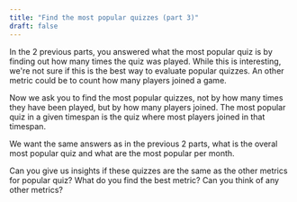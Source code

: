 ```yaml
---
title: "Find the most popular quizzes (part 3)"
draft: false
---
```


In the 2 previous parts, you answered what the most popular quiz is by finding
out how many times the quiz was played. While this is interesting, we're not sure if this is the best way to evaluate popular quizzes. An other metric could be to count how many players joined a game.

Now we ask you to find the most popular quizzes, not by how many times they have been played, but
by how many players joined. The most popular quiz in a given timespan is the quiz where most players joined in that timespan.

We want the same answers as in the previous 2 parts, what is the overal most
popular quiz and what are the most popular per month.

Can you give us insights if these quizzes are the same as the other metrics for popular quiz? What do you find the best metric? Can you think of any other metrics?
